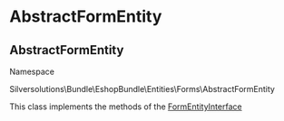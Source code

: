 
#  AbstractFormEntity 

## AbstractFormEntity

Namespace

Silversolutions\\Bundle\\EshopBundle\\Entities\\Forms\\AbstractFormEntity

This class implements the methods of the [FormEntityInterface](Form-Interfaces_23560347.html)
